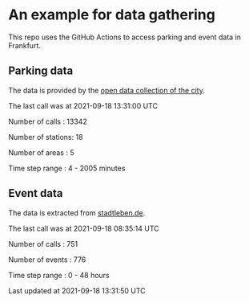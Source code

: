 # An example for data gathering

This repo uses the GitHub Actions to access parking and event data in Frankfurt.

## Parking data
The data is provided by the [open data collection of the city](https://www.offenedaten.frankfurt.de/).

The last call was at 2021-09-18 13:31:00 UTC

Number of calls   : 13342

Number of stations:    18

Number of areas   :     5

Time step range   :     4 -  2005 minutes


## Event data
The data is extracted from [stadtleben.de](https://stadtleben.de/frankfurt/).

The last call was at 2021-09-18 08:35:14 UTC

Number of calls   : 751

Number of events  : 776

Time step range   :   0 -  48 hours


Last updated at 2021-09-18 13:31:50 UTC
